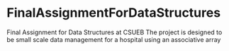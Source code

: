 # FinalAssignmentForDataStructures
Final Assignment for Data Structures at CSUEB
The project is designed to be small scale data management for a hospital using an associative array

